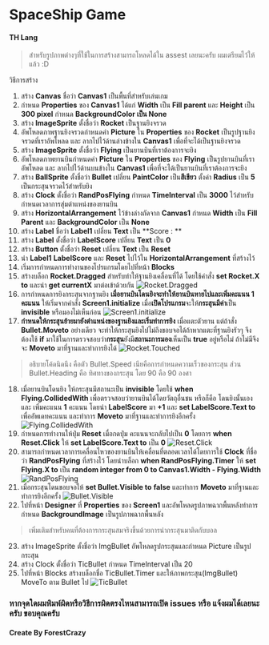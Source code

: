 # SpaceShip Game

#### TH Lang

> สำหรับรูปภาพต่างๆที่ใช้ในการสร้างสามารถโหลดได้ใน assest เลยนะครับ ผมเตรียมไว้ให้แล้ว :D

วิธีการสร้าง
1. สร้าง **Canvas** ชื่อว่า **Canvas1** เป็นพื้นที่สำหรับเล่นเกม
2. กำหนด **Properties** ของ **Canvas1** ได้แก่ **Width** เป็น **Fill parent** และ **Height** เป็น **300 pixel** กำหนด **BackgroundColor เป็น None**
3. สร้าง **ImageSprite** ตั้งชื่อว่า **Rocket** เป็นฐานยิงจรวด
4. อัพโหลดภาพฐานยิงจรวดกำหนดค่า **Picture** ใน **Properties** ของ **Rocket** เป็นรูปฐานยิงจรวดที่เราอัพโหลด และ ลากไปไว้ด้านล่างข้างใน **Canvas1** เพื่อที่จะได้เป็นฐานยิงจรวด
5. สร้าง **ImageSprite** ตั้งชื่อว่า **Flying** เป็นยานบินที่เราต้องการจะยิง
6. อัพโหลดภาพยานบินกำหนดค่า **Picture** ใน **Properties** ของ **Flying** เป็นรูปยานบินที่เราอัพโหลด และ ลากไปไว้ด้านบนข้างใน **Canvas1** เพื่อที่จะได้เป็นยานบินที่เราต้องการจะยิง
7. สร้าง **BallSprite** ตั้งชื่อว่า **Bullet** เปลี่ยน **PaintColor** เป็น**สีเขียว** ตั้งค่า **Radius** เป็น **5** เป็นกระสุนจรวดไว้สำหรับยิง
8. สร้าง **Clock** ตั้งชื่อว่า **RandPosFlying** กำหนด **TimeInterval** เป็น **3000** ไว้สำหรับกำหนดเวลาการสุ่มตำแหน่งของยานบิน
9. สร้าง **HorizontalArrangement** ไว้ข้างล่างถัดจาก **Canvas1** กำหนด **Width** เป็น **Fill Parent** และ **BackgroundColor** เป็น **None**
10. สร้าง **Label** ชื่อว่า **Label1** เปลี่ยน **Text** เป็น **Score : **
11. สร้าง **Label** ตั้งชื่อว่า **LabelScore** เปลี่ยน **Text** เป็น **0**
12. สร้าง **Button** ตั้งชื่อว่า **Reset** เปลี่ยน **Text** เป็น **Reset**
13. นำ **Label1** **LabelScore** และ **Reset** ไปไว้ใน **HorizontalArrangement** ที่สร้างไว้
14. เริ่มการกำหนดการทำงานของโปรแกรมโดยไปที่หน้า **Blocks**
15. สร้างบล็อก **Rocket.Dragged** สำหรับทำให้ฐานยิงเคลื่อนที่ได้ โดยใช้คำสั่ง **set Rocket.X to** และนำ **get currentX** มาต่อเข้าด้วยกัน
![Rocket.Dragged](https://www.img.in.th/images/d815e0aaee3d2d7aa02e5be7915768bb.png "Rocket.Dragged")
16. การกำหนดการยิงกระสุนจากฐานยิง **เมื่อยานบินโดนยิงจะทำให้ยานบินหายไปและเพิ่มคะแนน 1 คะแนน** ให้เริ่มจากคำสั่ง **Screen1.initialize** เมื่อ**เปิดโปรแกรม**จะให้**กระสุนมีค่า**เป็น **invisible** หรือมองไม่เห็นก่อน
![Screen1.initialize](https://www.img.in.th/images/f52aec309505636f2059279dee4ad908.png "Screen1.initialize")
17. **กำหนดให้กระสุนย้ายมายังตำแหน่งของฐานยิงและเริ่มทำการยิง** เมื่อแตะตัวยาน แต่ถ้าสั่ง **Bullet.Moveto** อย่างเดียว จะทำให้กระสุนยิงไปไม่ถึงขอบจอได้ถ้าหากแตะที่ฐานยิงรัวๆ จึงต้องใช้ **if** มาใช้ในการตรวจสอบว่า**กระสุน**ยังมี**สถานะการมอง**เห็นเป็น **true** อยู่หรือไม่ ถ้าไม่มีจึงจะ **Moveto** มาที่ฐานและทำการยิงได้
![Rocket.Touched](https://www.img.in.th/images/5aea92237575b45d476b4db4bfc24917.png "Rocket.Touched")
> อธิบายโค้ดนิดนึง คือตัว Bullet.Speed เนียคือการกำหนดความเร็วของกระสุน ส่วน Bullet.Heading คือ ทิศทางของกระสุน โดย 90 คือ 90 องศา

18. เมื่อยานบินโดนยิง ให้กระสุนมีสถานะเป็น **invisible** โดยใช้ **when Flying.CollidedWith** เพื่อตรวจสอบว่ายานบินได้โดยวัตถุอื่นชน หรือก็คือ โดนยิงนั้นเอง และ เพิ่มคะแนน **1** คะแนน โดยนำ **LabelScore** มา **+1** และ **set LabelScore.Text to** เพื่ออัพเดทคะแนน และทำการ **Moveto** มาที่ฐานและทำการยิงอีกครั้ง
![Flying.CollidedWith](https://www.img.in.th/images/14af768e60eab6c2acedf0af8a2f8793.png "Flying.CollidedWith")
19. กำหนดการทำงานให้ปุ่ม **Reset** เมื่อกดปุ่ม คะแนนจะกลับไปเป็น **0** โดยการ **when Reset.Click** ให้ **set LabelScore.Text to** เป็น **0**
![Reset.Click](https://www.img.in.th/images/3543de99ce53041fe8bd918dc5c91d35.png "Reset.Click")
20. สามารถกำหนดเวลาการเคลื่อนไหวของยานบินให้เคลื่อนที่ตลอดเวลาได้โดยการใช้ **Clock** ที่ชื่อว่า **RandPosFlying** ที่สร้างไว้ โดยนำบล็อก **when RandPosFlying.Timer** ให้ **set Flying.X to** เป็น **random integer from 0 to Canvas1.Width - Flying.Width**
![RandPosFlying](https://www.img.in.th/images/e708a172f53ee8fa49cb35d0a99e8354.png "RandPosFlying")
21. เมื่อกระสุนโดนขอบจอให้ **set Bullet.Visible to**   **false** และทำการ **Moveto** มาที่ฐานและทำการยิงอีกครั้ง
![Bullet.Visible](https://www.img.in.th/images/eacc8bd77514b36d2bad6616230f150a.png "Bullet.Visible")
22. ไปที่หน้า **Designer** ที่ **Properties** ของ **Screen1** และอัพโหลดรูปภาพฉากพื้นหลังทำการกำหนด **BackgroundImage** เป็นรูปภาพฉากพื้นหลัง
> เพิ่มเติมสำหรับคนที่ต้องการกระสุนสมจริงขึ้นด้วยการนำกระสุนมาติดกับบอล

23. สร้าง ImageSprite ตั้งชื่อว่า ImgBullet อัพโหลดรูปกระสุนและกำหนด Picture เป็นรูปกระสุน 
24. สร้าง Clock ตั้งชื่อว่า TicBullet กำหนด TimeInterval เป็น 20
24. ไปที่หน้า Blocks สร้างบล็อกชื่อ TicBullet.Timer และให้ภาพกระสุน(ImgBullet) MoveTo ตาม Bullet ไป
![TicBullet](https://www.img.in.th/images/350d0688b5ee558f50dd6c3192aadc7d.png "TicBullet")

### หากจุดใดผมพิมพ์ผิดหรือวิธีการผิดตรงไหนสามารถเปิด issues หรือ แจ้งผมได้เลยนะครับ ขอบคุณครับ

#### Create By ForestCrazy

